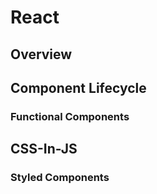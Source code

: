 # React

## Overview

## Component Lifecycle

### Functional Components

## CSS-In-JS

### Styled Components
